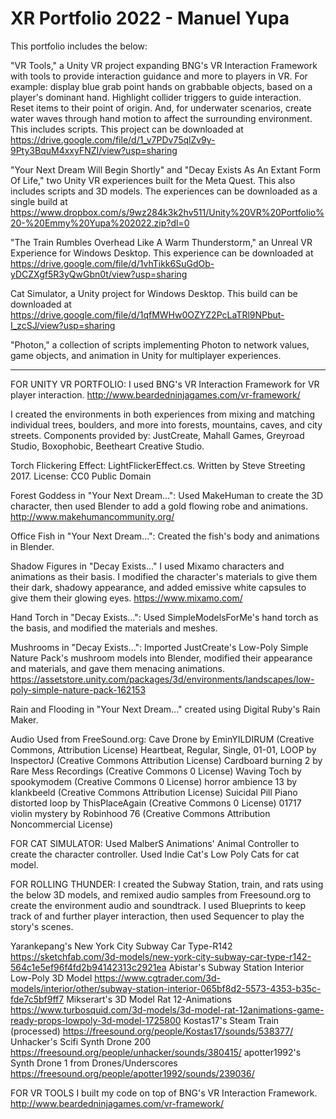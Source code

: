 # XR Portfolio 2022 - Manuel Yupa

This portfolio includes the below:

"VR Tools," a Unity VR project expanding BNG's VR Interaction Framework with tools to provide interaction guidance and more to players in VR. For example: display blue grab point hands on grabbable objects, based on a player's dominant hand. Highlight collider triggers to guide interaction. Reset items to their point of origin. And, for underwater scenarios, create water waves through hand motion to affect the surrounding environment. This includes scripts. This project can be downloaded at https://drive.google.com/file/d/1_v7PDv75qlZv9y-9Pty3BquM4xxyFNZI/view?usp=sharing

"Your Next Dream Will Begin Shortly" and "Decay Exists As An Extant Form Of Life," two Unity VR experiences built for the Meta Quest. This also includes scripts and 3D models. The experiences can be downloaded as a single build at https://www.dropbox.com/s/9wz284k3k2hv511/Unity%20VR%20Portfolio%20-%20Emmy%20Yupa%202022.zip?dl=0

"The Train Rumbles Overhead Like A Warm Thunderstorm," an Unreal VR Experience for Windows Desktop. This experience can be downloaded at https://drive.google.com/file/d/1vhTikk6SuGdOb-yDCZXgf5R3yQwGbn0t/view?usp=sharing

Cat Simulator, a Unity project for Windows Desktop. This build can be downloaded at https://drive.google.com/file/d/1qfMWHw0OZYZ2PcLaTRl9NPbut-I_zcSJ/view?usp=sharing

"Photon," a collection of scripts implementing Photon to network values, game objects, and animation in Unity for multiplayer experiences.

-----------------------------------------------------------------------------------------------

FOR UNITY VR PORTFOLIO: 
I used BNG's VR Interaction Framework for VR player interaction.
http://www.beardedninjagames.com/vr-framework/

I created the environments in both experiences from mixing and matching individual trees, boulders, and more into forests, mountains, caves, and city streets.
Components provided by: JustCreate, Mahall Games, Greyroad Studio, Boxophobic, Beetheart Creative Studio.

Torch Flickering Effect: LightFlickerEffect.cs. Written by Steve Streeting 2017. License: CC0 Public Domain 

Forest Goddess in "Your Next Dream...": Used MakeHuman to create the 3D character, then used Blender to add a gold flowing robe and animations.
http://www.makehumancommunity.org/

Office Fish in "Your Next Dream...": Created the fish's body and animations in Blender. 

Shadow Figures in "Decay Exists..." I used Mixamo characters and animations as their basis. I modified the character's materials to give them their dark, shadowy appearance, and added emissive white capsules to give them their glowing eyes.
https://www.mixamo.com/

Hand Torch in "Decay Exists...": Used SimpleModelsForMe's hand torch as the basis, and modified the materials and meshes.

Mushrooms in "Decay Exists...": Imported JustCreate's Low-Poly Simple Nature Pack's mushroom models into Blender, modified their appearance and materials,
and gave them menacing animations.
https://assetstore.unity.com/packages/3d/environments/landscapes/low-poly-simple-nature-pack-162153

Rain and Flooding in "Your Next Dream..." created using Digital Ruby's Rain Maker.

Audio Used from FreeSound.org: 
Cave Drone by EminYILDIRUM (Creative Commons, Attribution License)
Heartbeat, Regular, Single, 01-01, LOOP by InspectorJ (Creative Commons Attribution License)
Cardboard burning 2 by Rare Mess Recordings (Creative Commons 0 License)
Waving Toch by spookymodem (Creative Commons 0 License)
horror ambience 13 by klankbeeld (Creative Commons Attribution License)
Suicidal Pill Piano distorted loop by ThisPlaceAgain (Creative Commons 0 License)
01717 violin mystery by Robinhood 76 (Creative Commons Attribution Noncommercial License)

FOR CAT SIMULATOR:
Used MalberS Animations' Animal Controller to create the character controller. Used Indie Cat's Low Poly Cats for cat model.

FOR ROLLING THUNDER:
I created the Subway Station, train, and rats using the below 3D models, and remixed audio samples from Freesound.org to create the environment audio and soundtrack.
I used Blueprints to keep track of and further player interaction, then used Sequencer to play the story's scenes.

Yarankepang's New York City Subway Car Type-R142 https://sketchfab.com/3d-models/new-york-city-subway-car-type-r142-564c1e5ef96f4fd2b94142313c2921ea
Abistar's Subway Station Interior Low-Poly 3D Model https://www.cgtrader.com/3d-models/interior/other/subway-station-interior-065bf8d2-5573-4353-b35c-fde7c5bf9ff7
Mikserart's 3D Model Rat 12-Animations https://www.turbosquid.com/3d-models/3d-model-rat-12animations-game-ready-props-lowpoly-3d-model-1725800
Kostas17's Steam Train (processed) https://freesound.org/people/Kostas17/sounds/538377/
Unhacker's Scifi Synth Drone 200 https://freesound.org/people/unhacker/sounds/380415/
apotter1992's Synth Drone 1 from Drones/Underscores https://freesound.org/people/apotter1992/sounds/239036/

FOR VR TOOLS
I built my code on top of BNG's VR Interaction Framework.
http://www.beardedninjagames.com/vr-framework/